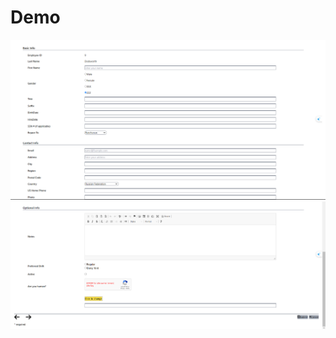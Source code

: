 # Demo
![alt text](/Laboratory/Lab01/Bai4/img/demo.png)
![alt text](/Laboratory/Lab01/Bai4/img/demo2.png)